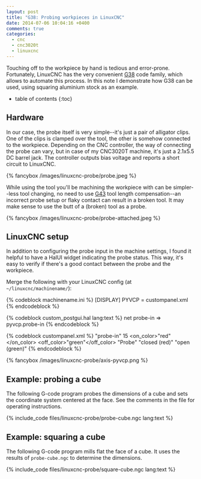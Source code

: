 ```yaml
---
layout: post
title: "G38: Probing workpieces in LinuxCNC"
date: 2014-07-06 10:04:16 +0400
comments: true
categories:
  - cnc
  - cnc3020t
  - linuxcnc
---
```


Touching off to the workpiece by hand is tedious and error-prone. Fortunately, LinuxCNC has the very convenient [G38][] code family, which allows to automate this process. In this note I demonstrate how G38 can be used, using squaring aluminium stock as an example.

[G38]: http://linuxcnc.org/docs/html/gcode/gcode.html#sec:G38-probe

<!-- more -->

* table of contents
{:toc}

Hardware
--------

In our case, the probe itself is very simple--it's just a pair of alligator clips. One of the clips is clamped over the tool, the other is somehow connected to the workpiece. Depending on the CNC controller, the way of connecting the probe can vary, but in case of my CNC3020T machine, it's just a 2.1x5.5 DC barrel jack. The controller outputs bias voltage and reports a short circuit to LinuxCNC.

{% fancybox /images/linuxcnc-probe/probe.jpeg %}

While using the tool you'll be machining the workpiece with can be simpler--less tool changing, no need to use [G43][] tool length compensation--an incorrect probe setup or flaky contact can result in a broken tool. It may make sense to use the butt of a (broken) tool as a probe.

[G43]: http://linuxcnc.org/docs/html/gcode/gcode.html#sec:G43

{% fancybox /images/linuxcnc-probe/probe-attached.jpeg %}

LinuxCNC setup
--------------

In addition to configuring the probe input in the machine settings, I found it helpful to have a HalUI widget indicating the probe status. This way, it's easy to verify if there's a good contact between the probe and the workpiece.

Merge the following with your LinuxCNC config (at `~/linuxcnc/machinename/`):

{% codeblock machinename.ini %}
[DISPLAY]
PYVCP = custompanel.xml
{% endcodeblock %}

{% codeblock custom_postgui.hal lang:text %}
net probe-in => pyvcp.probe-in
{% endcodeblock %}

{% codeblock custompanel.xml %}
<pyvcp>
  <vbox>
    <hbox>
      <led>
        <halpin>"probe-in"</halpin>
        <size>15</size>
        <on_color>"red"</on_color>
        <off_color>"green"</off_color>
      </led>
      <label>
        <text>"Probe"</text>
      </label>
    </hbox>
    <label>
      <text>"closed (red)"</text>
    </label>
    <label>
      <text>"open (green)"</text>
    </label>
  </vbox>
</pyvcp>
{% endcodeblock %}

{% fancybox /images/linuxcnc-probe/axis-pyvcp.png %}

Example: probing a cube
-----------------------

The following G-code program probes the dimensions of a cube and sets the coordinate system centered at the face. See the comments in the file for operating instructions.

{% include_code files/linuxcnc-probe/probe-cube.ngc lang:text %}

Example: squaring a cube
------------------------

The following G-code program mills flat the face of a cube. It uses the results of `probe-cube.ngc` to determine the dimensions.

{% include_code files/linuxcnc-probe/square-cube.ngc lang:text %}
